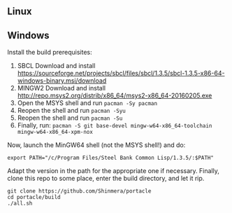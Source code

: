 ## Linux

## Windows
Install the build prerequisites:

1. SBCL Download and install https://sourceforge.net/projects/sbcl/files/sbcl/1.3.5/sbcl-1.3.5-x86-64-windows-binary.msi/download
2. MINGW2 Download and install http://repo.msys2.org/distrib/x86_64/msys2-x86_64-20160205.exe
3. Open the MSYS shell and run `pacman -Sy pacman`
4. Reopen the shell and run `pacman -Syu`
5. Reopen the shell and run `pacman -Su`
6. Finally, run: `pacman -S git base-devel mingw-w64-x86_64-toolchain mingw-w64-x86_64-xpm-nox`

Now, launch the MinGW64 shell (not the MSYS shell!) and do:

    export PATH="/c/Program Files/Steel Bank Common Lisp/1.3.5/:$PATH"
    
Adapt the version in the path for the appropriate one if necessary.
Finally, clone this repo to some place, enter the build directory, and let it rip.

    git clone https://github.com/Shinmera/portacle
    cd portacle/build
    ./all.sh
